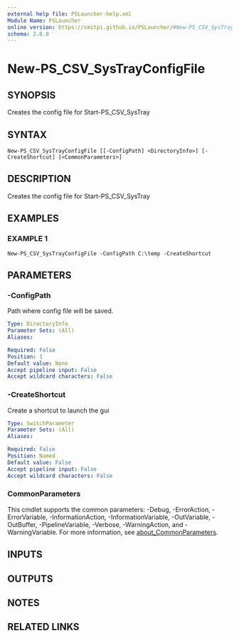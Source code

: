 ```yaml
---
external help file: PSLauncher-help.xml
Module Name: PSLauncher
online version: https://smitpi.github.io/PSLauncher/#New-PS_CSV_SysTrayConfigFile
schema: 2.0.0
---
```


# New-PS_CSV_SysTrayConfigFile

## SYNOPSIS
Creates the config file for Start-PS_CSV_SysTray

## SYNTAX

```
New-PS_CSV_SysTrayConfigFile [[-ConfigPath] <DirectoryInfo>] [-CreateShortcut] [<CommonParameters>]
```

## DESCRIPTION
Creates the config file for Start-PS_CSV_SysTray

## EXAMPLES

### EXAMPLE 1
```
New-PS_CSV_SysTrayConfigFile -ConfigPath C:\temp -CreateShortcut
```

## PARAMETERS

### -ConfigPath
Path where config file will be saved.

```yaml
Type: DirectoryInfo
Parameter Sets: (All)
Aliases:

Required: False
Position: 1
Default value: None
Accept pipeline input: False
Accept wildcard characters: False
```

### -CreateShortcut
Create a shortcut to launch the gui

```yaml
Type: SwitchParameter
Parameter Sets: (All)
Aliases:

Required: False
Position: Named
Default value: False
Accept pipeline input: False
Accept wildcard characters: False
```

### CommonParameters
This cmdlet supports the common parameters: -Debug, -ErrorAction, -ErrorVariable, -InformationAction, -InformationVariable, -OutVariable, -OutBuffer, -PipelineVariable, -Verbose, -WarningAction, and -WarningVariable. For more information, see [about_CommonParameters](http://go.microsoft.com/fwlink/?LinkID=113216).

## INPUTS

## OUTPUTS

## NOTES

## RELATED LINKS
